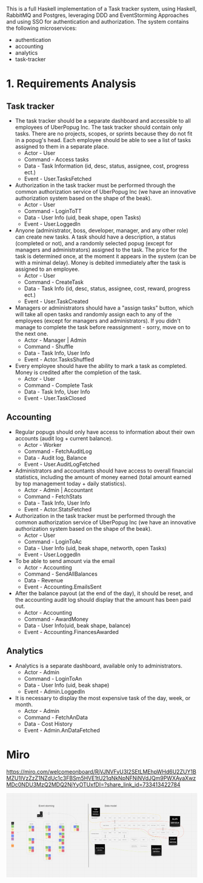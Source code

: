 This is a full Haskell implementation of a Task tracker system, using Haskell, RabbitMQ and Postgres, leveraging DDD and EventStorming Approaches and using SSO for authentication and authorization.
The system contains the following microservices:
- authentication
- accounting
- analytics
- task-tracker


# 1. Requirements Analysis
## Task tracker

- The task tracker should be a separate dashboard and accessible to all employees of UberPopug Inc. The task tracker should contain only tasks. There are no projects, scopes, or sprints because they do not fit in a popug's head. Each employee should be able to see a list of tasks assigned to them in a separate place.
  - Actor - User
  - Command - Access tasks
  - Data - Task Information (id, desc, status, assignee, cost, progress ect.)
  - Event - User.TasksFetched
- Authorization in the task tracker must be performed through the common authorization service of UberPopug Inc (we have an innovative authorization system based on the shape of the beak).
    - Actor - User
    - Command - LoginToTT
    - Data - User Info (uid, beak shape, open Tasks)
    - Event - User.LoggedIn
- Anyone (administrator, boss, developer, manager, and any other role) can create new tasks. A task should have a description, a status (completed or not), and a randomly selected popug (except for managers and administrators) assigned to the task. The price for the task is determined once, at the moment it appears in the system (can be with a minimal delay). Money is debited immediately after the task is assigned to an employee.
    - Actor - User
    - Command - CreateTask
    - Data - Task Info (id, desc, status, assignee, cost, reward, progress ect.)
    - Event - User.TaskCreated
- Managers or administrators should have a "assign tasks" button, which will take all open tasks and randomly assign each to any of the employees (except for managers and administrators). If you didn't manage to complete the task before reassignment - sorry, move on to the next one.
    - Actor - Manager | Admin
    - Command - Shuffle
    - Data - Task Info, User Info
    - Event - Actor.TasksShuffled
- Every employee should have the ability to mark a task as completed. Money is credited after the completion of the task.
    - Actor - User
    - Command - Complete Task
    - Data - Task Info, User Info
    - Event - User.TaskClosed
      
## Accounting
 - Regular popugs should only have access to information about their own accounts (audit log + current balance).
    - Actor - Worker
    - Command - FetchAuditLog
    - Data - Audit log, Balance
    - Event - User.AuditLogFetched
 - Administrators and accountants should have access to overall financial statistics, including the amount of money earned (total amount earned by top management today + daily statistics).
    - Actor - Admin | Accountant
    - Command - FetchStats
    - Data - Task Info, User Info
    - Event - Actor.StatsFetched
- Authorization in the task tracker must be performed through the common authorization service of UberPopug Inc (we have an innovative authorization system based on the shape of the beak).
    - Actor - User
    - Command - LoginToAc
    - Data - User Info (uid, beak shape, networth, open Tasks)
    - Event - User.LoggedIn
- To be able to send amount via the email
    - Actor - Accounting
    - Command - SendAllBalances
    - Data - Revenue
    - Event - Accounting.EmailsSent
- After the balance payout (at the end of the day), it should be reset, and the accounting audit log should display that the amount has been paid out.
    - Actor - Accounting
    - Command - AwardMoney
    - Data - User Info(uid, beak shape, balance)
    - Event - Accounting.FinancesAwarded

## Analytics

- Analytics is a separate dashboard, available only to administrators.
    - Actor - Admin
    - Command - LoginToAn
    - Data - User Info (uid, beak shape)
    - Event - Admin.LoggedIn
- It is necessary to display the most expensive task of the day, week, or month.
    - Actor - Admin
    - Command - FetchAnData
    - Data - Cost History
    - Event - Admin.AnDataFetched


# Miro

https://miro.com/welcomeonboard/RjVJNVFyU3I2SEtLMEhpWHd6U2ZUY1BMZU1IVzZzZ1NZdUc1c3FBSm5HVE1tU21qNkNpNFNiNVdJQm9PWXAyaXwzMDc0NDU3MzQ2MDQ2NjYyOTUxfDI=?share_link_id=733413422784

![image info](./Miro.png)
